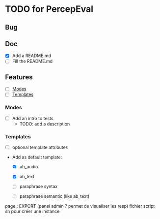 # TODO for PercepEval #

## Bug ##

## Doc ##

* [x] Add a README.md
* [ ] Fill the README.md

## Features ##

* [ ] [Modes](#Modes)
* [ ] [Templates](#templates)

### Modes ###

* [ ] Add an intro to tests
  * TODO: add a description

### Templates ###

* [ ] optional template attributes
* Add as default template:
  * [x] ab_audio
  * [x] ab_text
  * [ ] paraphrase syntax
  * [ ] paraphrase semantic (like ab_text)



page : EXPORT  (panel admin ? permet de visualiser les resp)
fichier script sh pour créer une instance
